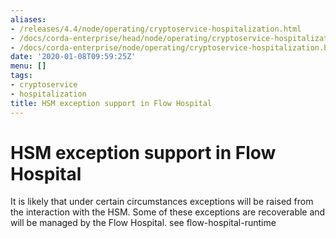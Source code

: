 ```yaml
---
aliases:
- /releases/4.4/node/operating/cryptoservice-hospitalization.html
- /docs/corda-enterprise/head/node/operating/cryptoservice-hospitalization.html
- /docs/corda-enterprise/node/operating/cryptoservice-hospitalization.html
date: '2020-01-08T09:59:25Z'
menu: []
tags:
- cryptoservice
- hospitalization
title: HSM exception support in Flow Hospital
---
```



# HSM exception support in Flow Hospital

It is likely that under certain circumstances exceptions will be raised from the interaction with the HSM.
Some of these exceptions are recoverable and will be managed by the Flow Hospital.  see flow-hospital-runtime
